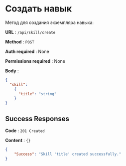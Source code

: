 # Создать навык

Метод для создания экземпляра навыка:

**URL** : `/api/skill/create`

**Method** : `POST`

**Auth required** : None

**Permissions required** : None

**Body** : 
```json
{
  "skill": 
    {
      "title": "string"
    }
}
```

## Success Responses

**Code** : `201 Created`

**Content** : `{}`

```json
{
    "Success": "Skill 'title' created successfully."
}
```
